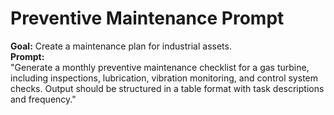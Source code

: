 # Preventive Maintenance Prompt
**Goal:** Create a maintenance plan for industrial assets.  
**Prompt:**  
"Generate a monthly preventive maintenance checklist for a gas turbine, including inspections, lubrication, vibration monitoring, and control system checks. Output should be structured in a table format with task descriptions and frequency."
